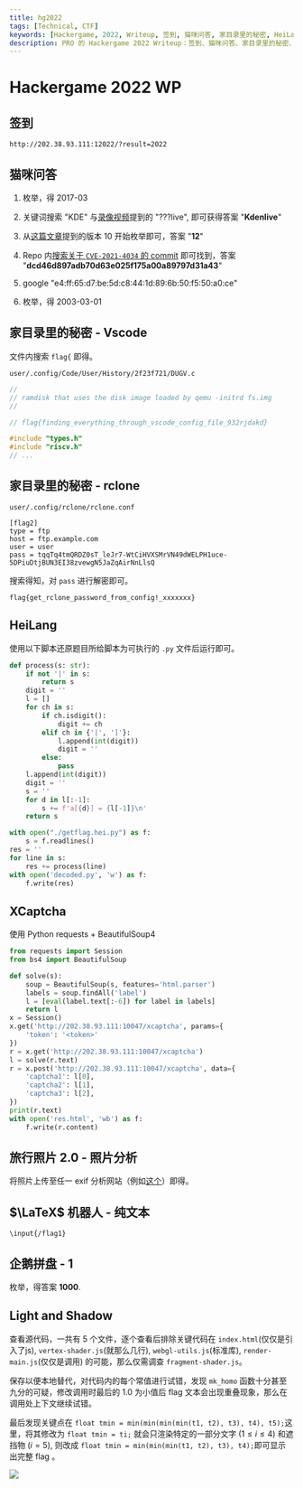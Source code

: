 ```yaml
---
title: hg2022
tags: [Technical, CTF]
keywords: [Hackergame, 2022, Writeup, 签到, 猫咪问答, 家目录里的秘密, HeiLang, XCaptcha, 旅行照片, LaTeX 机器人, 企鹅拼盘, Light and Shadow]
description: PRO 的 Hackergame 2022 Writeup：签到、猫咪问答、家目录里的秘密、HeiLang、XCaptcha、旅行照片 2.0、LaTeX 机器人、企鹅拼盘、Light and Shadow
---
```


# Hackergame 2022 WP

## 签到

`http://202.38.93.111:12022/?result=2022`

## 猫咪问答

1. 枚举，得 2017-03

2. 关键词搜索 "KDE" 与[录像视频](https://ftp.lug.ustc.edu.cn/%E6%B4%BB%E5%8A%A8/2022.9.20_%E8%BD%AF%E4%BB%B6%E8%87%AA%E7%94%B1%E6%97%A5/video/)提到的 "???live", 即可获得答案 "**Kdenlive**"

3. 从[这篇文章](https://support.mozilla.org/zh-CN/questions/937250)提到的版本 10 开始枚举即可，答案 "**12**"

4. Repo 内[搜索关于 `CVE-2021-4034` 的 commit](https://github.com/torvalds/linux/search?q=CVE-2021-4034&type=commits) 即可找到，答案 "**dcd46d897adb70d63e025f175a00a89797d31a43**"

5. google "e4:ff:65:d7:be:5d:c8:44:1d:89:6b:50:f5:50:a0:ce"

6. 枚举，得 2003-03-01

## 家目录里的秘密 - Vscode

文件内搜索 `flag{` 即得。

`user/.config/Code/User/History/2f23f721/DUGV.c`

```c
//
// ramdisk that uses the disk image loaded by qemu -initrd fs.img
//

// flag{finding_everything_through_vscode_config_file_932rjdakd}

#include "types.h"
#include "riscv.h"
// ...
```

## 家目录里的秘密 - rclone

`user/.config/rclone/rclone.conf`

```
[flag2]
type = ftp
host = ftp.example.com
user = user
pass = tqqTq4tmQRDZ0sT_leJr7-WtCiHVXSMrVN49dWELPH1uce-5DPiuDtjBUN3EI38zvewgN5JaZqAirNnLlsQ
```

搜索得知，对 `pass` 进行解密即可。

`flag{get_rclone_password_from_config!_xxxxxxx}`

## HeiLang

使用以下脚本还原题目所给脚本为可执行的 `.py` 文件后运行即可。

```python
def process(s: str):
    if not '|' in s:
        return s
    digit = ''
    l = []
    for ch in s:
        if ch.isdigit():
            digit += ch
        elif ch in {'|', ']'}:
            l.append(int(digit))
            digit = ''
        else:
            pass
    l.append(int(digit))
    digit = ''
    s = ''
    for d in l[:-1]:
        s += f'a[{d}] = {l[-1]}\n'
    return s

with open("./getflag.hei.py") as f:
    s = f.readlines()
res = ''
for line in s:
    res += process(line)
with open('decoded.py', 'w') as f:
    f.write(res)
```

## XCaptcha

使用 Python requests + BeautifulSoup4

```python
from requests import Session
from bs4 import BeautifulSoup

def solve(s):
    soup = BeautifulSoup(s, features='html.parser')
    labels = soup.findAll('label')
    l = [eval(label.text[:-6]) for label in labels]
    return l
x = Session()
x.get('http://202.38.93.111:10047/xcaptcha', params={
    'token': '<token>'
})
r = x.get('http://202.38.93.111:10047/xcaptcha')
l = solve(r.text)
r = x.post('http://202.38.93.111:10047/xcaptcha', data={
    'captcha1': l[0],
    'captcha2': l[1],
    'captcha3': l[2],
})
print(r.text)
with open('res.html', 'wb') as f:
    f.write(r.content)
```

## 旅行照片 2.0 - 照片分析

将照片上传至任一 exif 分析网站（例如[这个](https://exif.tuchong.com/view/12728587/)）即得。

## $\LaTeX$ 机器人 - 纯文本

`\input{/flag1}`

## 企鹅拼盘 - 1

枚举，得答案 **1000**.

## Light and Shadow

查看源代码，一共有 5 个文件，逐个查看后排除关键代码在 `index.html`(仅仅是引入了js), `vertex-shader.js`(就那么几行), `webgl-utils.js`(标准库), `render-main.js`(仅仅是调用) 的可能，那么仅需调查 `fragment-shader.js`。

保存以便本地替代，对代码内的每个常值进行试错，发现 `mk_homo` 函数十分甚至九分的可疑，修改调用时最后的 1.0 为小值后 flag 文本会出现重叠现象，那么在调用处上下文继续试错。

最后发现关键点在 `float tmin = min(min(min(min(t1, t2), t3), t4), t5);`这里，将其修改为 `float tmin = ti;` 就会只渲染特定的一部分文字 ($1\leq i\leq 4$) 和遮挡物 ($i=5$), 则改成 `float tmin = min(min(min(t1, t2), t3), t4);`即可显示出完整 flag 。

![](@attachment/hg2022_las.png)